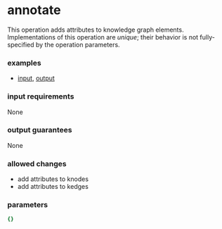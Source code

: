 # annotate

This operation adds attributes to knowledge graph elements. Implementations of this operation are _unique_; their behavior is not fully-specified by the operation parameters.

### examples

- [input](../examples/annotation/messages/01_knowledge.json), [output](../examples/annotation/messages/02_annotated.json)

### input requirements

None

### output guarantees

None

### allowed changes

- add attributes to knodes
- add attributes to kedges

### parameters

```yaml
{}
```

